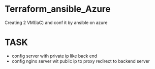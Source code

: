 # Terraform_ansible_Azure
Creating 2 VM(IaC) and conf it by ansible on azure

# TASK
* config server with private ip like back end 
* config nginx server wit public ip to proxy redirect to backend server